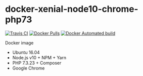 # docker-xenial-node10-chrome-php73

[![Travis CI](https://api.travis-ci.com/vintagesucks/docker-xenial-node10-chrome-php73.svg?branch=master)](https://travis-ci.com/vintagesucks/docker-xenial-node10-chrome-php73) [![Docker Pulls](https://img.shields.io/docker/pulls/vintagesucks/docker-xenial-node10-chrome-php73.svg)](https://hub.docker.com/r/vintagesucks/docker-xenial-node10-chrome-php73/) [![Docker Automated build](https://img.shields.io/docker/automated/vintagesucks/docker-xenial-node10-chrome-php73.svg)](https://hub.docker.com/r/vintagesucks/docker-xenial-node10-chrome-php73/)

Docker image
* Ubuntu 16.04
* Node.js v10 + NPM + Yarn
* PHP 7.3.23 + Composer
* Google Chrome
